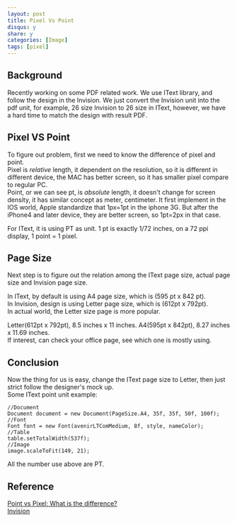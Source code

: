 ```yaml
---
layout: post
title: Pixel Vs Point
disqus: y
share: y
categories: [Image]
tags: [pixel]
---
```


Background
-----------
Recently working on some PDF related work. We use IText library, and follow the design in the Invision. We just convert the Invision unit into the pdf unit, for example, 26 size Invision to 26 size in IText, however, we have a hard time to match the design with result PDF.

Pixel VS Point
--------------
To figure out problem, first we need to know the difference of pixel and point.  
Pixel is *relative* length, it dependent on the resolution, so it is different in different device, the MAC has better screen, so it has smaller pixel compare to regular PC.  
Point, or we can see pt, is *absolute* length, it doesn't change for screen density, it has similar concept as meter, centimeter. It first implement in the IOS world, Apple standardize that 1px=1pt in the iphone 3G. But after the iPhone4 and later device, they are better screen, so 1pt=2px in that case.

For IText, it is using PT as unit. 1 pt is exactly 1/72 inches, on a 72 ppi display, 1 point = 1 pixel.

Page Size
---------
Next step is to figure out the relation among the IText page size, actual page size and Invision page size.

In IText, by default is using A4 page size, which is (595 pt x 842 pt).  
In Invision, design is using Letter page size, which is (612pt x 792pt).  
In actual world, the Letter size page is more popular.

Letter(612pt x 792pt), 8.5 inches x 11 inches.
A4(595pt x 842pt), 8.27 inches x 11.69 inches.  
If interest, can check your office page, see which one is mostly using.

Conclusion
----------
Now the thing for us is easy, change the IText page size to Letter, then just strict follow the designer's mock up.  
Some IText point unit example:
```
//Document
Document document = new Document(PageSize.A4, 35f, 35f, 50f, 100f);
//Font
Font font = new Font(avenirLTComMedium, 8f, style, nameColor);
//Table
table.setTotalWidth(537f);
//Image
image.scaleToFit(149, 21);
```
All the number use above are PT.


Reference
---------
[Point vs Pixel: What is the difference?](https://graphicdesign.stackexchange.com/questions/199/point-vs-pixel-what-is-the-difference)  
[Invision](https://www.invisionapp.com)